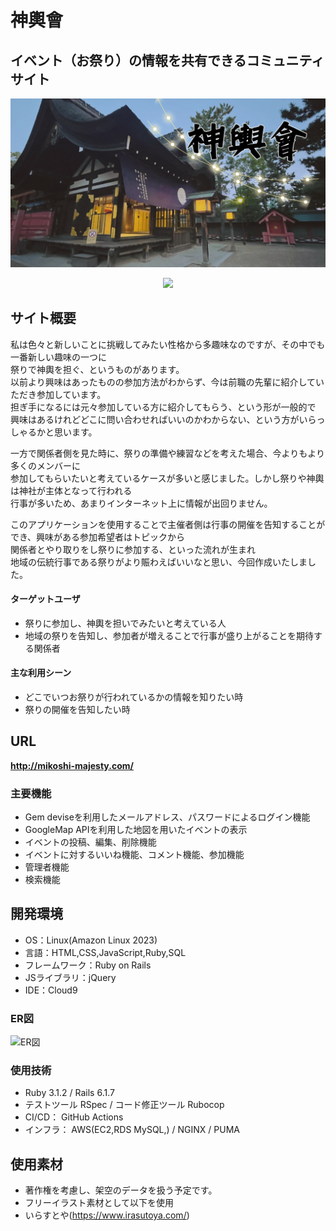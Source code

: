 # 神輿會
## イベント（お祭り）の情報を共有できるコミュニティサイト
![神輿會](https://github.com/area6080/Mikoshi_kai/blob/feature-readme/app/assets/images/githubtop.png)

<p align="center">
  <a href="https://skillicons.dev">
    <img src="https://skillicons.dev/icons?i=ruby,rails,html,css,aws,js," />
  </a>
</p>

## サイト概要
私は色々と新しいことに挑戦してみたい性格から多趣味なのですが、その中でも一番新しい趣味の一つに  
祭りで神輿を担ぐ、というものがあります。  
以前より興味はあったものの参加方法がわからず、今は前職の先輩に紹介していただき参加しています。  
担ぎ手になるには元々参加している方に紹介してもらう、という形が一般的で  
興味はあるけれどどこに問い合わせればいいのかわからない、という方がいらっしゃるかと思います。

一方で関係者側を見た時に、祭りの準備や練習などを考えた場合、今よりもより多くのメンバーに  
参加してもらいたいと考えているケースが多いと感じました。しかし祭りや神輿は神社が主体となって行われる  
行事が多いため、あまりインターネット上に情報が出回りません。

このアプリケーションを使用することで主催者側は行事の開催を告知することができ、興味がある参加希望者はトピックから  
関係者とやり取りをし祭りに参加する、といった流れが生まれ  
地域の伝統行事である祭りがより賑わえばいいなと思い、今回作成いたしました。

#### ターゲットユーザ
* 祭りに参加し、神輿を担いでみたいと考えている人
* 地域の祭りを告知し、参加者が増えることで行事が盛り上がることを期待する関係者

#### 主な利用シーン
* どこでいつお祭りが行われているかの情報を知りたい時
* 祭りの開催を告知したい時

## URL
**http://mikoshi-majesty.com/**

### 主要機能
* Gem deviseを利用したメールアドレス、パスワードによるログイン機能
* GoogleMap APIを利用した地図を用いたイベントの表示
* イベントの投稿、編集、削除機能
* イベントに対するいいね機能、コメント機能、参加機能
* 管理者機能
* 検索機能

## 開発環境
* OS：Linux(Amazon Linux 2023)
* 言語：HTML,CSS,JavaScript,Ruby,SQL
* フレームワーク：Ruby on Rails
* JSライブラリ：jQuery
* IDE：Cloud9
### ER図
![ER図](https://github.com/area6080/Mikoshi_kai/blob/feature-readme/app/assets/images/ER_view.jpg)
### 使用技術
* Ruby 3.1.2 / Rails 6.1.7
* テストツール RSpec / コード修正ツール Rubocop
* CI/CD： GitHub Actions
* インフラ： AWS(EC2,RDS MySQL,) / NGINX / PUMA


## 使用素材
* 著作権を考慮し、架空のデータを扱う予定です。
* フリーイラスト素材として以下を使用
* いらすとや(https://www.irasutoya.com/)
